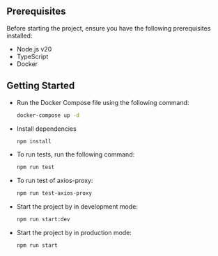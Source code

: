 ## Prerequisites
Before starting the project, ensure you have the following prerequisites installed:

- Node.js v20
- TypeScript
- Docker

## Getting Started
- Run the Docker Compose file using the following command:
	```bash
	docker-compose up -d
	```

- Install dependencies
	```bash
	npm install
	```

- To run tests, run the following command:
	```bash
	npm run test
	```

- To run test of axios-proxy:
	```bash
 	npm run test-axios-proxy
	```

- Start the project by in development mode:
	```bash
	npm run start:dev
	```
  
- Start the project by in production mode:
	```bash
	npm run start
	```